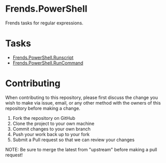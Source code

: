 # Frends.PowerShell

Frends tasks for regular expressions.

# Tasks

- [Frends.PowerShell.Runscript](Frends.PowerShell.RunScript/README.md)
- [Frends.PowerShell.RunCommand](Frends.PowerShell.RunCommand/README.md)

# Contributing
When contributing to this repository, please first discuss the change you wish to make via issue, email, or any other method with the owners of this repository before making a change.

1. Fork the repository on GitHub
2. Clone the project to your own machine
3. Commit changes to your own branch
4. Push your work back up to your fork
5. Submit a Pull request so that we can review your changes

NOTE: Be sure to merge the latest from "upstream" before making a pull request!
